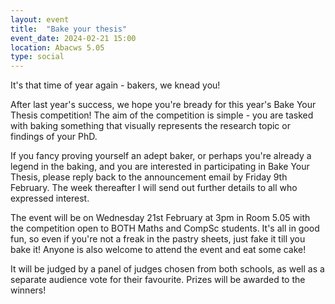 ```yaml
---
layout: event
title:  "Bake your thesis"
event_date: 2024-02-21 15:00
location: Abacws 5.05
type: social
---
```

It's that time of year again - bakers, we knead you!

After last year's success, we hope you're bready for this year's Bake Your Thesis competition! The aim of the competition is simple - you are tasked with baking something that visually represents the research topic or findings of your PhD.

If you fancy proving yourself an adept baker, or perhaps you're already a legend in the baking, and you are interested in participating in Bake Your Thesis, please reply back to the announcement email by Friday 9th February. The week thereafter I will send out further details to all who expressed interest.

The event will be on Wednesday 21st February at 3pm in Room 5.05 with the competition open to BOTH Maths and CompSc students. It's all in good fun, so even if you're not a freak in the pastry sheets, just fake it till you bake it! Anyone is also welcome to attend the event and eat some cake!

It will be judged by a panel of judges chosen from both schools, as well as a separate audience vote for their favourite. Prizes will be awarded to the winners!
